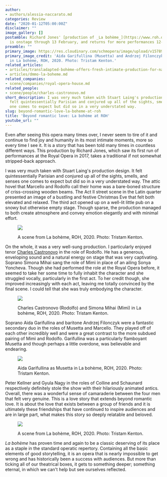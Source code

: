 ```yaml
---
author:
- authors/alessia-naccarato.md
categories: Review
date: "2020-01-12T05:00:00Z"
disclaimer: ""
image_gallery: []
postamble: Richard Jones' [production of _La bohème_](https://www.roh.org.uk/tickets-and-events/la-boheme-by-richard-jones-dates)
  is onstage through 13 February, and returns for more performances 12-27 May.
preamble: ""
primary_image: https://res.cloudinary.com/schmopera/image/upload/v1578937844/media/2020/01/sq1655GarifullinaandFilonczykROH2020_kn9jvh.jpg
primary_image_credit: 'Aida Garifullina (Musetta) and Andrzej Filonczyk (Marcello)
  in La bohème, ROH, 2020. Photo: Tristam Kenton.'
related_articles:
- articles/transladapted-bohème-offers-fresh-intimate-production-for-national-tour.md
- articles/dmmo-la-boheme.md
related_companies:
- scene/companies/royal-opera-house.md
related_people:
- scene/people/charles-castronovo.md
short_description: I was very much taken with Stuart Laing's production design. It
  felt quintessentially Parisian and conjured up all of the sights, smells, and senses
  one comes to expect but did so in a very understated way.
slug: beyond-romantic-love-la-boheme-at-roh
title: 'Beyond romantic love: La bohème at ROH'
youtube_url: ""
---
```

Even after seeing this opera many times over, I never seem to tire of it and continue to find joy and humanity in its most intimate moments, more so every time I see it. It is a story that has been told many times in countless different ways. This production by Richard Jones, which saw its first run of performances at the Royal Opera in 2017, takes a traditional if not somewhat stripped-back approach.

I was very much taken with Stuart Laing's production design. It felt quintessentially Parisian and conjured up all of the sights, smells, and senses one comes to expect but did so in a very understated way. The attic hovel that Marcello and Rodolfo call their home was a bare-boned structure of criss-crossing wooden beams. The Act II street scene in the Latin quarter presented an image of a bustling and festive Christmas Eve that felt both elevated and relaxed. The third act opened up on a well-lit little pub on a snowy but otherwise empty stage. Though sparse, the production managed to both create atmosphere and convey emotion elegantly and with minimal effort.

<figure data-type="image">

![](https://res.cloudinary.com/schmopera/image/upload/v1578937931/media/2020/01/249Laboh%C3%A8meROH2020_hdljw6.jpg)

<figcaption>A scene from La bohème, ROH, 2020. Photo: Tristam Kenton.</figcaption>

</figure>

On the whole, it was a very well-sung production. I particularly enjoyed tenor [Charles Castronovo](/scene/people/charles-castronovo/) in the role of Rodolfo. He has a generous, enveloping sound and a natural energy on stage that was very captivating. Soprano Simona Mihai sang the role of Mimì in place of an ailing Sonya Yoncheva. Though she had performed the role at the Royal Opera before, it seemed to take her some time to fully inhabit the character and she struggled vocally, particularly in the first act. To her credit though, she improved increasingly with each act, leaving me totally convinced by the final scene. I could tell that she was truly embodying the character.

<figure data-type="image">

![](https://res.cloudinary.com/schmopera/image/upload/v1578937948/media/2020/01/287CastronovoasRodolfoandMihaiasMim%C3%ACROH2020_robntu.jpg)

<figcaption>Charles Castronovo (Rodolfo) and Simona Mihai (Mimì) in La bohème, ROH, 2020. Photo: Tristam Kenton.</figcaption>

</figure>

Soprano Aida Garifullina and baritone Andrzej Filonczyk were a fantastic secondary duo in the roles of Musetta and Marcello. They played off of each other incredibly well and were a great contrast to the more subdued pairing of Mimì and Rodolfo. Garifullina was a particularly flamboyant Musetta and though perhaps a little overdone, was believable and endearing.

<figure data-type="image">

![](https://res.cloudinary.com/schmopera/image/upload/v1578937964/media/2020/01/627AidaGarifullinaasMusettaROH2020_dfwkb4.jpg)

<figcaption>Aida Garifullina as Musetta in La bohème, ROH, 2020. Photo: Tristam Kenton.</figcaption>

</figure>

Peter Kellner and Gyula Nagy in the roles of Colline and Schaunard respectively definitely stole the show with their hilariously animated antics. Overall, there was a wonderful sense of camaraderie between the four men that felt very genuine. This is a love story that extends beyond romantic love. It is about the love that exists between a group of friends and it is ultimately these friendships that have continued to inspire audiences and are in large part, what makes this story so deeply relatable and beloved.

<figure data-type="image">

![](https://res.cloudinary.com/schmopera/image/upload/v1578937976/media/2020/01/492Laboh%C3%A8meproductionimageROH2020_tsg7k3.jpg)

<figcaption>A scene from La bohème, ROH, 2020. Photo: Tristam Kenton.</figcaption>

</figure>

_La bohème_ has proven time and again to be a classic deserving of its place as a staple in the standard operatic repertory. Containing all the basic elements of good storytelling, it is an opera that is nearly impossible to get wrong and has historically been a success with audiences. But more than ticking all of our theatrical boxes, it gets to something deeper; something eternal, in which we can't help but see ourselves reflected.